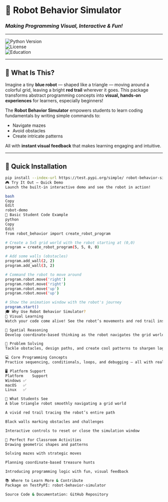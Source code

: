 # 🤖 Robot Behavior Simulator  
### *Making Programming Visual, Interactive & Fun!*

---

![Python Version](https://img.shields.io/badge/python-3.7%2B-blue)  
![License](https://img.shields.io/badge/license-MIT-green)  
![Education](https://img.shields.io/badge/purpose-education-orange)  

---

## 🎯 What Is This?

Imagine a tiny **blue robot** — shaped like a triangle — moving around a colorful grid, leaving a bright **red trail** wherever it goes. This package transforms abstract programming concepts into **visual, hands-on experiences** for learners, especially beginners!

The **Robot Behavior Simulator** empowers students to learn coding fundamentals by writing simple commands to:

- Navigate mazes  
- Avoid obstacles  
- Create intricate patterns  

All with **instant visual feedback** that makes learning engaging and intuitive.

---

## 🚀 Quick Installation

```bash
pip install --index-url https://test.pypi.org/simple/ robot-behavior-simulator
🎮 Try It Out — Quick Demo
Launch the built-in interactive demo and see the robot in action!

bash
Copy
Edit
robot-demo
📝 Basic Student Code Example
python
Copy
Edit
from robot_behavior import create_robot_program

# Create a 5x5 grid world with the robot starting at (0,0)
program = create_robot_program(5, 5, 0, 0)

# Add some walls (obstacles)
program.add_wall(2, 2)
program.add_wall(3, 2)

# Command the robot to move around
program.robot.move('right')
program.robot.move('right')
program.robot.move('up')
program.robot.move('up')

# Show the animation window with the robot's journey
program.start()
🎓 Why Use Robot Behavior Simulator?
👀 Visual Learning
Watch your code come alive! See the robot’s movements and red trail instantly on screen.

🧠 Spatial Reasoning
Develop coordinate-based thinking as the robot navigates the grid world.

🧩 Problem Solving
Tackle obstacles, design paths, and create cool patterns to sharpen logic skills.

💻 Core Programming Concepts
Practice sequencing, conditionals, loops, and debugging — all with real-time visual feedback.

🖥️ Platform Support
Platform	Support
Windows	✅
macOS	✅
Linux	✅

🎨 What Students See
A blue triangle robot smoothly navigating a grid world

A vivid red trail tracing the robot’s entire path

Black walls marking obstacles and challenges

Interactive controls to reset or close the simulation window

🎯 Perfect For Classroom Activities
Drawing geometric shapes and patterns

Solving mazes with strategic moves

Planning coordinate-based treasure hunts

Introducing programming logic with fun, visual feedback

📚 Where to Learn More & Contribute
Package on TestPyPI: robot-behavior-simulator

Source Code & Documentation: GitHub Repository
